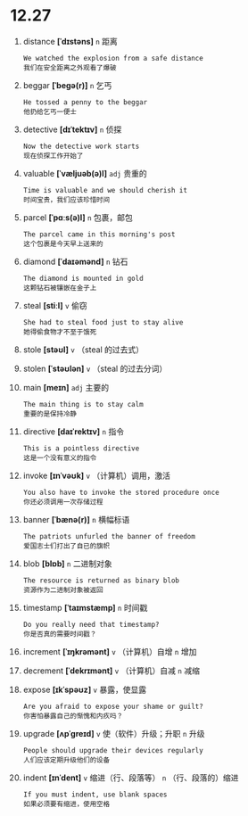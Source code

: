 # 12.27

1. distance **[ˈdɪstəns]** `n` 距离

   ```
   We watched the explosion from a safe distance
   我们在安全距离之外观看了爆破
   ```

2. beggar **[ˈbeɡə(r)]** `n` 乞丐

   ```
   He tossed a penny to the beggar
   他扔给乞丐一便士
   ```

3. detective **[dɪˈtektɪv]** `n` 侦探

   ```
   Now the detective work starts
   现在侦探工作开始了
   ```

4. valuable **[ˈvæljuəb(ə)l]** `adj` 贵重的

   ```
   Time is valuable and we should cherish it
   时间宝贵，我们应该珍惜时间
   ```

5. parcel **[ˈpɑːs(ə)l]** `n` 包裹，邮包

   ```
   The parcel came in this morning's post
   这个包裹是今天早上送来的
   ```

6. diamond **[ˈdaɪəmənd]** `n` 钻石

   ```
   The diamond is mounted in gold
   这颗钻石被镶嵌在金子上
   ```

7. steal **[stiːl]** `v` 偷窃

   ```
   She had to steal food just to stay alive
   她得偷食物才不至于饿死
   ```

8. stole **[stəʊl]** `v` （steal 的过去式）

9. stolen **[ˈstəʊlən]** `v` （steal 的过去分词）

10. main **[meɪn]** `adj` 主要的

    ```
    The main thing is to stay calm
    重要的是保持冷静
    ```

11. directive **[daɪˈrektɪv]** `n` 指令

    ```
    This is a pointless directive
    这是一个没有意义的指令
    ```

12. invoke **[ɪnˈvəʊk]** `v` （计算机）调用，激活

    ```
    You also have to invoke the stored procedure once
    你还必须调用一次存储过程
    ```

13. banner **[ˈbænə(r)]** `n` 横幅标语

    ```
    The patriots unfurled the banner of freedom
    爱国志士们打出了自已的旗帜
    ```

14. blob **[blɒb]** `n` 二进制对象

    ```
    The resource is returned as binary blob
    资源作为二进制对象被返回
    ```

15. timestamp **[ˈtaɪmstæmp]** `n` 时间戳

    ```
    Do you really need that timestamp?
    你是否真的需要时间戳？
    ```

16. increment **[ˈɪŋkrəmənt]** `v` （计算机）自增 `n` 增加

17. decrement **[ˈdekrɪmənt]** `v` （计算机）自减 `n` 减缩

18. expose **[ɪkˈspəʊz]** `v` 暴露，使显露

    ```
    Are you afraid to expose your shame or guilt?
    你害怕暴露自己的惭愧和内疚吗？
    ```

19. upgrade **[ʌpˈɡreɪd]** `v` 使（软件）升级；升职 `n` 升级

    ```
    People should upgrade their devices regularly
    人们应该定期升级他们的设备
    ```

20. indent **[ɪnˈdent]** `v` 缩进（行、段落等） `n` （行、段落的）缩进

    ```
    If you must indent, use blank spaces
    如果必须要有缩进，使用空格
    ```
